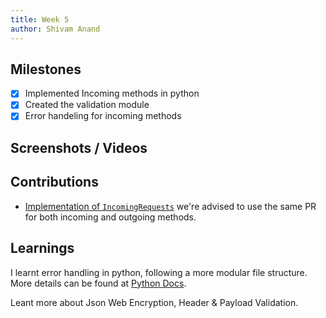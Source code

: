 ```yaml
---
title: Week 5
author: Shivam Anand
---
```


## Milestones

-   [x] Implemented Incoming methods in python
-   [x] Created the validation module 
-   [x] Error handeling for incoming methods
<!-- -   [ ] Give the description about Milestone 4 -->

## Screenshots / Videos

## Contributions

- [Implementation of `IncomingRequests`](https://github.com/Swasth-Digital-Health-Foundation/integration-sdks/pull/63) we're advised to use the same PR for both incoming and outgoing methods.

## Learnings

I learnt error handling in python, following a more modular file structure. More details can be found at [Python Docs](https://docs.python.org/3/tutorial/errors.html). 

Leant more about Json Web Encryption, Header & Payload Validation. 